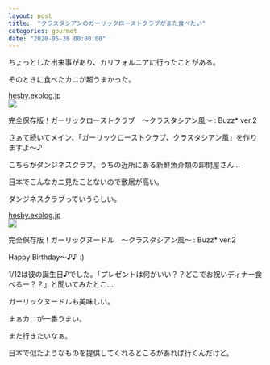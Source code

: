 ```yaml
---
layout: post
title:  "クラスタシアンのガーリックローストクラブがまた食べたい"
categories: gourmet
date: "2020-05-26 00:00:00"
---
```


ちょっとした出来事があり、カリフォルニアに行ったことがある。

そのときに食べたカニが超うまかった。



<div class="card">
  <a href="https://hesby.exblog.jp/15763610/"></a>
  <div class="card__header">
    <a href="https://hesby.exblog.jp/15763610/">hesby.exblog.jp</a>
  </div>
  <div class="card__image">
    <img src="https://pds.exblog.jp/pds/1/201101/14/82/c0063182_10511788.jpg">
  </div>
  <div class="card__title">
    <p>完全保存版！ガーリックローストクラブ　～クラスタシアン風～ : Buzz* ver.2</p>
  </div>
  <div class="card__description">
    <p>さぁて続いてメイン、「ガーリックローストクラブ、クラスタシアン風」を作りますよ～♪

こちらがダンジネスクラブ。うちの近所にある新鮮魚介類の卸問屋さん...</p>
  </div>
</div>



日本でこんなカニ見たことないので敷居が高い。

ダンジネスクラブっていうらしい。


<div class="card">
  <a href="https://hesby.exblog.jp/15763354/"></a>
  <div class="card__header">
    <a href="https://hesby.exblog.jp/15763354/">hesby.exblog.jp</a>
  </div>
  <div class="card__image">
    <img src="https://pds.exblog.jp/pds/1/201101/14/82/c0063182_9292247.jpg">
  </div>
  <div class="card__title">
    <p>完全保存版！ガーリックヌードル　～クラスタシアン風～ : Buzz* ver.2</p>
  </div>
  <div class="card__description">
    <p>Happy Birthday～♪♪ :)

1/12は彼の誕生日♪でした。「プレゼントは何がいい？？どこでお祝いディナー食べるー？？」と聞いてみたとこ...</p>
  </div>
</div>


ガーリックヌードルも美味しい。

まぁカニが一番うまい。

また行きたいなぁ。

日本で似たようなものを提供してくれるところがあれば行くんだけど。

